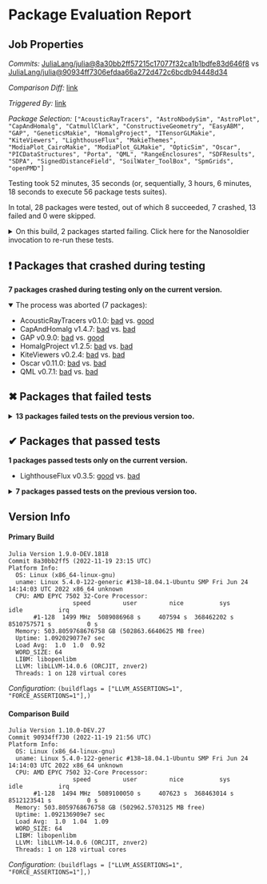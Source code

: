 # Package Evaluation Report

## Job Properties

*Commits:* [JuliaLang/julia@8a30bb2ff57215c17077f32ca1b1bdfe83d646f8](https://github.com/JuliaLang/julia/commit/8a30bb2ff57215c17077f32ca1b1bdfe83d646f8) vs [JuliaLang/julia@90934ff7306efdaa66a272d472c6bcdb94448d34](https://github.com/JuliaLang/julia/commit/90934ff7306efdaa66a272d472c6bcdb94448d34)

*Comparison Diff:* [link](https://github.com/JuliaLang/julia/compare/90934ff7306efdaa66a272d472c6bcdb94448d34..8a30bb2ff57215c17077f32ca1b1bdfe83d646f8)

*Triggered By:* [link](https://github.com/JuliaLang/julia/pull/44527#issuecomment-1321037313)

*Package Selection:* `["AcousticRayTracers", "AstroNbodySim", "AstroPlot", "CapAndHomalg", "CatmullClark", "ConstructiveGeometry", "EasyABM", "GAP", "GeneticsMakie", "HomalgProject", "ITensorGLMakie", "KiteViewers", "LighthouseFlux", "MakieThemes", "ModiaPlot_CairoMakie", "ModiaPlot_GLMakie", "OpticSim", "Oscar", "PICDataStructures", "Porta", "QML", "RangeEnclosures", "SDFResults", "SDPA", "SignedDistanceField", "SoilWater_ToolBox", "SpmGrids", "openPMD"]`

Testing took 52 minutes, 35 seconds (or, sequentially, 3 hours, 6 minutes, 18 seconds to execute 56 package tests suites).

In total, 28 packages were tested, out of which 8 succeeded, 7 crashed, 13 failed and 0 were skipped.


<details><summary>On this build, 2 packages started failing. Click here for the Nanosoldier invocation to re-run these tests.</summary>
<p>

```
@nanosoldier `runtests(["GAP", "AcousticRayTracers"], vs = ":master", configuration = (buildflags = ["LLVM_ASSERTIONS=1", "FORCE_ASSERTIONS=1"],), vs_configuration = (buildflags = ["LLVM_ASSERTIONS=1", "FORCE_ASSERTIONS=1"],))`
```

</p>
</details>


## ❗ Packages that crashed during testing

**7 packages crashed during testing only on the current version.**

<details open><summary>The process was aborted (7 packages):</summary>
<p>


- AcousticRayTracers v0.1.0: [bad](https://s3.amazonaws.com/julialang-reports/nanosoldier/pkgeval/by_hash/8a30bb2_vs_90934ff/AcousticRayTracers.primary.log) vs. [good](https://s3.amazonaws.com/julialang-reports/nanosoldier/pkgeval/by_hash/8a30bb2_vs_90934ff/AcousticRayTracers.against.log)
- CapAndHomalg v1.4.7: [bad](https://s3.amazonaws.com/julialang-reports/nanosoldier/pkgeval/by_hash/8a30bb2_vs_90934ff/CapAndHomalg.primary.log) vs. [bad](https://s3.amazonaws.com/julialang-reports/nanosoldier/pkgeval/by_hash/8a30bb2_vs_90934ff/CapAndHomalg.against.log)
- GAP v0.9.0: [bad](https://s3.amazonaws.com/julialang-reports/nanosoldier/pkgeval/by_hash/8a30bb2_vs_90934ff/GAP.primary.log) vs. [good](https://s3.amazonaws.com/julialang-reports/nanosoldier/pkgeval/by_hash/8a30bb2_vs_90934ff/GAP.against.log)
- HomalgProject v1.2.5: [bad](https://s3.amazonaws.com/julialang-reports/nanosoldier/pkgeval/by_hash/8a30bb2_vs_90934ff/HomalgProject.primary.log) vs. [bad](https://s3.amazonaws.com/julialang-reports/nanosoldier/pkgeval/by_hash/8a30bb2_vs_90934ff/HomalgProject.against.log)
- KiteViewers v0.2.4: [bad](https://s3.amazonaws.com/julialang-reports/nanosoldier/pkgeval/by_hash/8a30bb2_vs_90934ff/KiteViewers.primary.log) vs. [bad](https://s3.amazonaws.com/julialang-reports/nanosoldier/pkgeval/by_hash/8a30bb2_vs_90934ff/KiteViewers.against.log)
- Oscar v0.11.0: [bad](https://s3.amazonaws.com/julialang-reports/nanosoldier/pkgeval/by_hash/8a30bb2_vs_90934ff/Oscar.primary.log) vs. [bad](https://s3.amazonaws.com/julialang-reports/nanosoldier/pkgeval/by_hash/8a30bb2_vs_90934ff/Oscar.against.log)
- QML v0.7.1: [bad](https://s3.amazonaws.com/julialang-reports/nanosoldier/pkgeval/by_hash/8a30bb2_vs_90934ff/QML.primary.log) vs. [bad](https://s3.amazonaws.com/julialang-reports/nanosoldier/pkgeval/by_hash/8a30bb2_vs_90934ff/QML.against.log)

</p>
</details>


## ✖ Packages that failed tests

<details><summary><strong>13 packages failed tests on the previous version too.</strong></summary>
<p>

<details open><summary>Package has test failures (6 packages):</summary>
<p>


- [ITensorGLMakie v0.1.0](https://s3.amazonaws.com/julialang-reports/nanosoldier/pkgeval/by_hash/8a30bb2_vs_90934ff/ITensorGLMakie.primary.log)
- [ModiaPlot_GLMakie v0.4.0](https://s3.amazonaws.com/julialang-reports/nanosoldier/pkgeval/by_hash/8a30bb2_vs_90934ff/ModiaPlot_GLMakie.primary.log)
- [OpticSim v0.6.0](https://s3.amazonaws.com/julialang-reports/nanosoldier/pkgeval/by_hash/8a30bb2_vs_90934ff/OpticSim.primary.log)
- [PICDataStructures v0.5.9](https://s3.amazonaws.com/julialang-reports/nanosoldier/pkgeval/by_hash/8a30bb2_vs_90934ff/PICDataStructures.primary.log)
- [SignedDistanceField v0.1.0](https://s3.amazonaws.com/julialang-reports/nanosoldier/pkgeval/by_hash/8a30bb2_vs_90934ff/SignedDistanceField.primary.log)
- [SoilWater_ToolBox v1.0.0](https://s3.amazonaws.com/julialang-reports/nanosoldier/pkgeval/by_hash/8a30bb2_vs_90934ff/SoilWater_ToolBox.primary.log)

</p>
</details>

<details open><summary>There were unidentified errors (7 packages):</summary>
<p>


- [AstroNbodySim](https://s3.amazonaws.com/julialang-reports/nanosoldier/pkgeval/by_hash/8a30bb2_vs_90934ff/AstroNbodySim.primary.log)
- [AstroPlot](https://s3.amazonaws.com/julialang-reports/nanosoldier/pkgeval/by_hash/8a30bb2_vs_90934ff/AstroPlot.primary.log)
- [CatmullClark v0.1.3](https://s3.amazonaws.com/julialang-reports/nanosoldier/pkgeval/by_hash/8a30bb2_vs_90934ff/CatmullClark.primary.log)
- [ConstructiveGeometry v0.2.0](https://s3.amazonaws.com/julialang-reports/nanosoldier/pkgeval/by_hash/8a30bb2_vs_90934ff/ConstructiveGeometry.primary.log)
- [GeneticsMakie](https://s3.amazonaws.com/julialang-reports/nanosoldier/pkgeval/by_hash/8a30bb2_vs_90934ff/GeneticsMakie.primary.log)
- [MakieThemes v0.0.2](https://s3.amazonaws.com/julialang-reports/nanosoldier/pkgeval/by_hash/8a30bb2_vs_90934ff/MakieThemes.primary.log)
- [Porta](https://s3.amazonaws.com/julialang-reports/nanosoldier/pkgeval/by_hash/8a30bb2_vs_90934ff/Porta.primary.log)

</p>
</details>

</p>
</details>


## ✔ Packages that passed tests

**1 packages passed tests only on the current version.**

- LighthouseFlux v0.3.5: [good](https://s3.amazonaws.com/julialang-reports/nanosoldier/pkgeval/by_hash/8a30bb2_vs_90934ff/LighthouseFlux.primary.log) vs. [bad](https://s3.amazonaws.com/julialang-reports/nanosoldier/pkgeval/by_hash/8a30bb2_vs_90934ff/LighthouseFlux.against.log)

<details><summary><strong>7 packages passed tests on the previous version too.</strong></summary>
<p>

- [EasyABM v1.2.0](https://s3.amazonaws.com/julialang-reports/nanosoldier/pkgeval/by_hash/8a30bb2_vs_90934ff/EasyABM.primary.log)
- [ModiaPlot_CairoMakie v0.5.0](https://s3.amazonaws.com/julialang-reports/nanosoldier/pkgeval/by_hash/8a30bb2_vs_90934ff/ModiaPlot_CairoMakie.primary.log)
- [RangeEnclosures v0.1.2](https://s3.amazonaws.com/julialang-reports/nanosoldier/pkgeval/by_hash/8a30bb2_vs_90934ff/RangeEnclosures.primary.log)
- [SDFResults v0.1.12](https://s3.amazonaws.com/julialang-reports/nanosoldier/pkgeval/by_hash/8a30bb2_vs_90934ff/SDFResults.primary.log)
- [SDPA v0.4.0](https://s3.amazonaws.com/julialang-reports/nanosoldier/pkgeval/by_hash/8a30bb2_vs_90934ff/SDPA.primary.log)
- [SpmGrids v0.4.0](https://s3.amazonaws.com/julialang-reports/nanosoldier/pkgeval/by_hash/8a30bb2_vs_90934ff/SpmGrids.primary.log)
- [openPMD v0.2.1](https://s3.amazonaws.com/julialang-reports/nanosoldier/pkgeval/by_hash/8a30bb2_vs_90934ff/openPMD.primary.log)

</p>
</details>


## Version Info

#### Primary Build

```
Julia Version 1.9.0-DEV.1818
Commit 8a30bb2ff5 (2022-11-19 23:15 UTC)
Platform Info:
  OS: Linux (x86_64-linux-gnu)
  uname: Linux 5.4.0-122-generic #138~18.04.1-Ubuntu SMP Fri Jun 24 14:14:03 UTC 2022 x86_64 unknown
  CPU: AMD EPYC 7502 32-Core Processor: 
                  speed         user         nice          sys         idle          irq
       #1-128  1499 MHz  5089086968 s     407594 s  368462202 s  8510757571 s          0 s
  Memory: 503.8059768676758 GB (502863.6640625 MB free)
  Uptime: 1.092029077e7 sec
  Load Avg:  1.0  1.0  0.92
  WORD_SIZE: 64
  LIBM: libopenlibm
  LLVM: libLLVM-14.0.6 (ORCJIT, znver2)
  Threads: 1 on 128 virtual cores

```
*Configuration*: `(buildflags = ["LLVM_ASSERTIONS=1", "FORCE_ASSERTIONS=1"],)`

#### Comparison Build

```
Julia Version 1.10.0-DEV.27
Commit 90934ff730 (2022-11-19 21:56 UTC)
Platform Info:
  OS: Linux (x86_64-linux-gnu)
  uname: Linux 5.4.0-122-generic #138~18.04.1-Ubuntu SMP Fri Jun 24 14:14:03 UTC 2022 x86_64 unknown
  CPU: AMD EPYC 7502 32-Core Processor: 
                  speed         user         nice          sys         idle          irq
       #1-128  1494 MHz  5089100050 s     407623 s  368463014 s  8512123541 s          0 s
  Memory: 503.8059768676758 GB (502962.5703125 MB free)
  Uptime: 1.092136909e7 sec
  Load Avg:  1.0  1.04  1.09
  WORD_SIZE: 64
  LIBM: libopenlibm
  LLVM: libLLVM-14.0.6 (ORCJIT, znver2)
  Threads: 1 on 128 virtual cores

```
*Configuration*: `(buildflags = ["LLVM_ASSERTIONS=1", "FORCE_ASSERTIONS=1"],)`
<!-- Generated on 2022-11-20T01:07:08.629 -->
